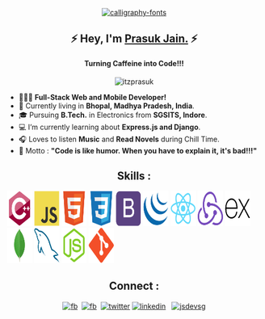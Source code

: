 <p align="center">
  <a href="https://fontmeme.com/calligraphy-fonts/">
    <img
      src="https://fontmeme.com/permalink/210417/4a6e2773fa02ee439a2b4aea4b85e4df.png"
      alt="calligraphy-fonts"
      border="0"
    />
  </a>
</p>
<h2 align="center">
  &#9889; Hey, I'm
  <a target="blank" href="https://itzprasuk.herokuapp.com/">Prasuk Jain.</a>
  &#9889;
</h2>
<h4 align="center">Turning Caffeine into Code!!!</h4>

<p align="center">
  <img
    src="https://komarev.com/ghpvc/?username=itzprasuk&style=plastic&color=green"
    alt="itzprasuk"
  />

  - &#128104;&#127995;&#8205;&#128187; **Full-Stack Web and Mobile Developer!**
  - &#128205; Currently living in **Bhopal, Madhya Pradesh, India**. 
  - &#x1f393; Pursuing **B.Tech.** in Electronics from **SGSITS, Indore**. 
  - &#128187; I’m currently learning about **Express.js and Django**. 
  - &#127911; Loves to listen **Music** and **Read Novels** during Chill Time. 
  - &#x1f3af; Motto : **"Code is like humor. When you have to explain it, it's bad!!!"**

  <!-- All skill images have been taken from https://github.com/devicons/devicon -->
</p>

<h2 align="center">Skills :</h2>
<p align="left">
  <img src="images/cplusplus-original.svg" height="70" width="50" />
  <img src="images/javascript-original.svg" height="70" width="50" />
  <img src="images/html5-original.svg" height="70" width="50" />
  <img src="images/css3-original.svg" height="70" width="50" />
  <img src="images/bootstrap-plain.svg" height="70" width="50" />
  <img src="images/jquery-original.svg" height="70" width="50" />
  <img src="images/react-original.svg" height="70" width="50" />
  <img src="images/redux-original.svg" height="70" width="50" />
  <img src="images/express-original.svg" height="70" width="50" />
  <img src="images/mongodb-original.svg" height="70" width="50" />
  <img src="images/mysql-original.svg" height="70" width="50" />
  <img src="images/nodejs-original.svg" height="70" width="50" />
  <img src="images/git-original.svg" height="70" width="50" />
</p>

<h2 align="center">Connect : </h2>
<p align="center">
  <a align="center" href="mailto:prasukjain4700@gmail.com" target="blank"
    ><img
      align="center"
      src="https://cdn.jsdelivr.net/npm/simple-icons@3.0.1/icons/gmail.svg"
      alt="fb"
      height="40"
      width="40" /></a
  >&nbsp;
  <a
    align="center"
    href="https://www.facebook.com/thereal.prasuk/"
    target="blank"
    ><img
      align="center"
      src="https://cdn.jsdelivr.net/npm/simple-icons@3.0.1/icons/facebook.svg"
      alt="fb"
      height="40"
      width="40" /></a
  >&nbsp;
  <a align="center" href="https://twitter.com/thereal_prasuk" target="blank"
    ><img
      align="center"
      src="https://cdn.jsdelivr.net/npm/simple-icons@3.0.1/icons/twitter.svg"
      alt="twitter"
      height="40"
      width="40"
  /></a>
  <a align="center" href="https://linkedin.com/in/prasukjain04" target="blank"
    ><img
      align="center"
      src="https://cdn.jsdelivr.net/npm/simple-icons@3.0.1/icons/linkedin.svg"
      alt="linkedin"
      height="40"
      width="40"
  /></a>
  &nbsp;
  <a align="center" href="https://instagram.com/thereal_prasuk" target="blank"
    ><img
      align="center"
      src="https://cdn.jsdelivr.net/npm/simple-icons@3.0.1/icons/instagram.svg"
      alt="jsdevsg"
      height="40"
      width="40"
  /></a>
</p>

